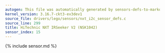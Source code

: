 ```yaml
---
autogen: This file was automatically generated by sensors-defs-to-markdown.py
kernel_version: 3.16.7-ckt3-ev3dev1
source_file: drivers/lego/sensors/nxt_i2c_sensor_defs.c
source_line: 299
title: HiTechnic NXT IRSeeker V2 (NSK1042)
sensor_index: 15
---
```


{% include sensor.md %}
